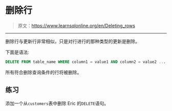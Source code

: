 # 删除行

> 原文：<https://www.learnsqlonline.org/en/Deleting_rows>

* * *

删除行与更新行非常相似，只是对行进行的那种类型的更新是删除。

下面是语法:

```sql
DELETE FROM table_name WHERE column1 = value1 AND column2 = value2 ... 
```

所有符合删除查询条件的行将被删除。

## 练习

添加一个从`customers`表中删除 Eric 的`DELETE`语句。